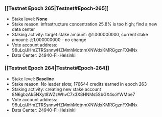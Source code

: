### [[Testnet Epoch 265|Testnet#Epoch-265]]
* Stake level: **None**
* Stake reason: infrastructure concentration 25.8% is too high; find a new data center
* Staking activity: target stake amount: ◎1.000000000, current stake amount: ◎1.000000000 - no change
* Vote account address: 98uLqiJHmZTRSsnnwHZMmhMdtnmXNWdxKMRGgznFXMNx
* Data Center: 24940-FI-Helsinki
### [[Testnet Epoch 264|Testnet#Epoch-264]]
* Stake level: **Baseline**
* Stake reason: No leader slots; 176644 credits earned in epoch 263
* Staking activity: creating new stake account 8N6gbzAk5NXyt8WZzWhvC7x3X8HNMs5SbGX4soYWMbe7
* Vote account address: 98uLqiJHmZTRSsnnwHZMmhMdtnmXNWdxKMRGgznFXMNx
* Data Center: 24940-FI-Helsinki